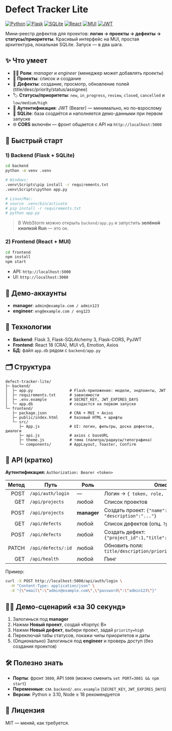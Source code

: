 # Defect Tracker Lite

[![Python](https://img.shields.io/badge/Python-3.10%2B-3776AB?logo=python)](#)
[![Flask](https://img.shields.io/badge/Flask-3.0-000?logo=flask)](#)
[![SQLite](https://img.shields.io/badge/SQLite-embedded-003B57?logo=sqlite)](#)
[![React](https://img.shields.io/badge/React-18-61DAFB?logo=react\&logoColor=000)](#)
[![MUI](https://img.shields.io/badge/MUI-5-007FFF?logo=mui)](#)
[![JWT](https://img.shields.io/badge/Auth-JWT-FF6F00?logo=jsonwebtokens\&logoColor=fff)](#)

Мини-реестр дефектов для проектов: **логин → проекты → дефекты → статусы/приоритеты**.
Красивый интерфейс на MUI, простая архитектура, локальная SQLite. Запуск — в два шага.

## ✨ Что умеет

* 🧑‍💼 **Роли**: *manager* и *engineer* (менеджер может добавлять проекты)
* 🧱 **Проекты**: список и создание
* 🐞 **Дефекты**: создание, просмотр, обновление полей (title/desc/priority/status/assignee)
* 🏷️ **Статусы/приоритеты**: `new`, `in_progress`, `review`, `closed`, `cancelled` и `low/medium/high`
* 🔐 **Аутентификация**: JWT (Bearer) — минимально, но по-взрослому
* 💾 **SQLite**: база создаётся и наполняется демо-данными при первом запуске
* 🌐 **CORS** включён — фронт общается с API на `http://localhost:5000`

## 🚀 Быстрый старт

### 1) Backend (Flask + SQLite)

```bash
cd backend
python -m venv .venv

# Windows:
.venv\Scripts\pip install -r requirements.txt
.venv\Scripts\python app.py

# Linux/Mac:
# source .venv/bin/activate
# pip install -r requirements.txt
# python app.py
```

> В WebStorm можно открыть `backend/app.py` и запустить **зелёной кнопкой Run** — это ок.

### 2) Frontend (React + MUI)

```bash
cd frontend
npm install
npm start
```

* API: `http://localhost:5000`
* UI:  `http://localhost:3000`

## 🔑 Демо-аккаунты

* **manager**: `admin@example.com / admin123`
* **engineer**: `eng@example.com / eng123`

## 🧱 Технологии

* **Backend**: Flask 3, Flask-SQLAlchemy 3, Flask-CORS, PyJWT
* **Frontend**: React 18 (CRA), MUI v5, Emotion, Axios
* **БД**: файл `app.db` рядом с `backend/app.py`

## 🗂️ Структура

```
defect-tracker-lite/
├─ backend/
│  ├─ app.py                # Flask-приложение: модели, эндпоинты, JWT
│  ├─ requirements.txt      # зависимости
│  ├─ .env.example          # SECRET_KEY, JWT_EXPIRES_DAYS
│  └─ app.db                # создастся на первом запуске
└─ frontend/
   ├─ package.json          # CRA + MUI + Axios
   ├─ public/index.html     # базовый HTML + шрифты
   └─ src/
      ├─ App.js             # UI: логин, фильтры, доска дефектов, диалоги
      ├─ api.js             # axios с baseURL
      ├─ theme.js           # тема (палитра/радиусы/типографика)
      └─ components/        # AppLayout, Toaster, Confirm
```

## 🔌 API (кратко)

**Аутентификация:** `Authorization: Bearer <token>`

| Метод | Путь               | Роль        | Описание                                                           |
| ----: | ------------------ | ----------- | ------------------------------------------------------------------ |
|  POST | `/api/auth/login`  | —           | Логин → `{ token, role, email }`                                   |
|   GET | `/api/projects`    | любой       | Список проектов                                                    |
|  POST | `/api/projects`    | **manager** | Создать проект: `{"name":"...", "description":"..."}`              |
|   GET | `/api/defects`     | любой       | Список дефектов (опц. `?project_id=1`)                             |
|  POST | `/api/defects`     | любой       | Создать дефект: `{"project_id":1,"title":"...","priority":"high"}` |
| PATCH | `/api/defects/:id` | любой       | Обновить поля: `title/description/priority/status/assignee_id`     |
|   GET | `/api/health`      | любой       | Пинг                                                               |

Пример:

```bash
curl -X POST http://localhost:5000/api/auth/login \
  -H "Content-Type: application/json" \
  -d "{\"email\":\"admin@example.com\",\"password\":\"admin123\"}"
```

## 🧑‍🏫 Демо-сценарий «за 30 секунд»

1. Залогинься под **manager**
2. Нажми **Новый проект**, создай «Корпус В»
3. Нажми **Новый дефект**, выбери проект, задай `priority=high`
4. Переключай табы статусов, покажи чипы приоритетов и даты
5. (Опционально) Залогинься под **engineer** и проверь доступ (без создания проектов)

## 🛠️ Полезно знать

* **Порты**: фронт `3000`, API `5000` (можно сменить `set PORT=3001 && npm start`)
* **Переменные**: см. `backend/.env.example` (`SECRET_KEY`, `JWT_EXPIRES_DAYS`)
* **Версии**: Python ≥ 3.10, Node ≥ 18 рекомендуется

## 📄 Лицензия

MIT — меняй, как требуется.